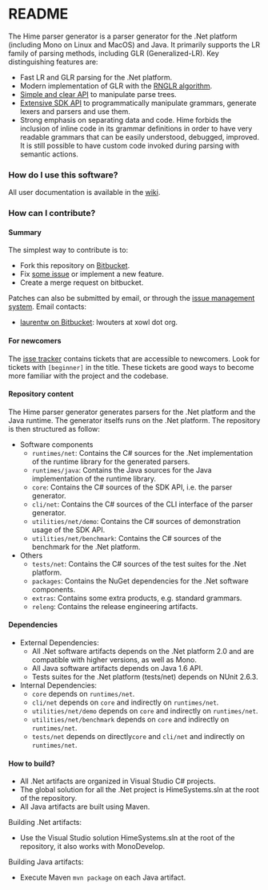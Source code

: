 # README #

The Hime parser generator is a parser generator for the .Net platform (including Mono on Linux and MacOS) and Java. It primarily supports the LR family of parsing methods, including GLR (Generalized-LR). Key distinguishing features are:

* Fast LR and GLR parsing for the .Net platform.
* Modern implementation of GLR with the [RNGLR algorithm](http://portal.acm.org/citation.cfm?id=1146809.1146810&coll=DL&dl=GUIDE&CFID=9339017&CFTOKEN=49072692).
* [Simple and clear API](http://himedoc.bitbucket.org/v1.1.0/namespaceHime_1_1Redist.html) to manipulate parse trees.
* [Extensive SDK API](http://himedoc.bitbucket.org/v1.1.0/namespaceHime_1_1CentralDogma.html) to programmatically manipulate grammars, generate lexers and parsers and use them.
* Strong emphasis on separating data and code. Hime forbids the inclusion of inline code in its grammar definitions in order to have very readable grammars that can be easily understood, debugged, improved. It is still possible to have custom code invoked during parsing with semantic actions.

### How do I use this software? ###

All user documentation is available in the [wiki](https://bitbucket.org/laurentw/hime/wiki/Home).

### How can I contribute? ###

#### Summary ####

The simplest way to contribute is to:

* Fork this repository on [Bitbucket](https://bitbucket.org/laurentw/hime).
* Fix [some issue](https://bitbucket.org/laurentw/hime/issues?status=new&status=open) or implement a new feature.
* Create a merge request on bitbucket.

Patches can also be submitted by email, or through the [issue management system](https://bitbucket.org/laurentw/hime/issues). Email contacts:

* [laurentw on Bitbucket](https://bitbucket.org/laurentw): lwouters at xowl dot org.

#### For newcomers ####

The [isse tracker](https://bitbucket.org/laurentw/hime/issues) contains tickets that are accessible to newcomers. Look for tickets with `[beginner]` in the title. These tickets are good ways to become more familiar with the project and the codebase.

#### Repository content ####

The Hime parser generator generates parsers for the .Net platform and the Java runtime. The generator itselfs runs on the .Net platform. The repository is then structured as follow:

* Software components
	* `runtimes/net`: Contains the C# sources for the .Net implementation of the runtime library for the generated parsers.
	* `runtimes/java`: Contains the Java sources for the Java implementation of the runtime library.
	* `core`: Contains the C# sources of the SDK API, i.e. the parser generator.
	* `cli/net`: Contains the C# sources of the CLI interface of the parser generator.
	* `utilities/net/demo`: Contains the C# sources of demonstration usage of the SDK API.
	* `utilities/net/benchmark`: Contains the C# sources of the benchmark for the .Net platform.
* Others
	* `tests/net`: Contains the C# sources of the test suites for the .Net platform.
	* `packages`: Contains the NuGet dependencies for the .Net software components.
	* `extras`: Contains some extra products, e.g. standard grammars.
	* `releng`: Contains the release engineering artifacts.

#### Dependencies ####

* External Dependencies:
	* All .Net software artifacts depends on the .Net platform 2.0 and are compatible with higher versions, as well as Mono.
	* All Java software artifacts depends on Java 1.6 API.
	* Tests suites for the .Net platform (tests/net) depends on NUnit 2.6.3.
* Internal Dependencies:
	* `core` depends on `runtimes/net`.
	* `cli/net` depends on `core` and indirectly on `runtimes/net`.
	* `utilities/net/demo` depends on `core` and indirectly on `runtimes/net`.
	* `utilities/net/benchmark` depends on `core` and indirectly on `runtimes/net`.
	* `tests/net` depends on directly`core` and `cli/net` and indirectly on `runtimes/net`.

#### How to build? ####

* All .Net artifacts are organized in Visual Studio C# projects.
* The global solution for all the .Net project is HimeSystems.sln at the root of the repository.
* All Java artifacts are built using Maven.

Building .Net artifacts:

* Use the Visual Studio solution HimeSystems.sln at the root of the repository, it also works with MonoDevelop.

Building Java artifacts:

* Execute Maven `mvn package` on each Java artifact.
